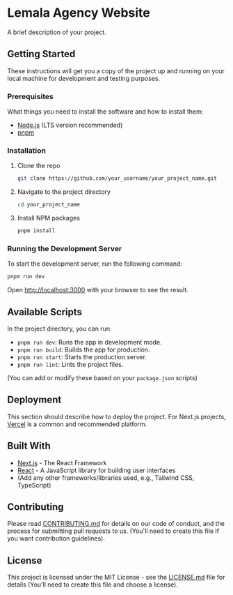 # Lemala Agency Website

A brief description of your project.

## Getting Started

These instructions will get you a copy of the project up and running on your local machine for development and testing purposes.

### Prerequisites

What things you need to install the software and how to install them:

*   [Node.js](https://nodejs.org/) (LTS version recommended)
*   [pnpm](https://pnpm.io/installation)

### Installation

1.  Clone the repo
    ```sh
    git clone https://github.com/your_username/your_project_name.git
    ```
2.  Navigate to the project directory
    ```sh
    cd your_project_name
    ```
3.  Install NPM packages
    ```sh
    pnpm install
    ```

### Running the Development Server

To start the development server, run the following command:

```sh
pnpm run dev
```

Open [http://localhost:3000](http://localhost:3000) with your browser to see the result.

## Available Scripts

In the project directory, you can run:

*   `pnpm run dev`: Runs the app in development mode.
*   `pnpm run build`: Builds the app for production.
*   `pnpm run start`: Starts the production server.
*   `pnpm run lint`: Lints the project files.

(You can add or modify these based on your `package.json` scripts)

## Deployment

This section should describe how to deploy the project. For Next.js projects, [Vercel](https://vercel.com/) is a common and recommended platform.

## Built With

*   [Next.js](https://nextjs.org/) - The React Framework
*   [React](https://reactjs.org/) - A JavaScript library for building user interfaces
*   (Add any other frameworks/libraries used, e.g., Tailwind CSS, TypeScript)

## Contributing

Please read [CONTRIBUTING.md](CONTRIBUTING.md) for details on our code of conduct, and the process for submitting pull requests to us. (You'll need to create this file if you want contribution guidelines).

## License

This project is licensed under the MIT License - see the [LICENSE.md](LICENSE.md) file for details (You'll need to create this file and choose a license). 
